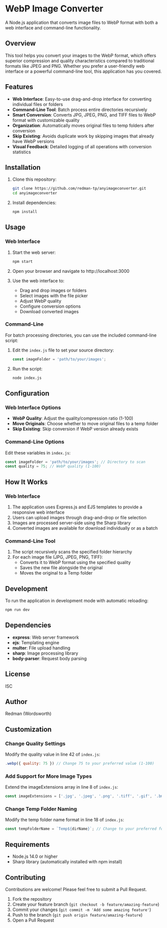 # WebP Image Converter

A Node.js application that converts image files to WebP format with both a web interface and command-line functionality.

## Overview

This tool helps you convert your images to the WebP format, which offers superior compression and quality characteristics compared to traditional formats like JPEG and PNG. Whether you prefer a user-friendly web interface or a powerful command-line tool, this application has you covered.

## Features

- **Web Interface**: Easy-to-use drag-and-drop interface for converting individual files or folders
- **Command-Line Tool**: Batch process entire directories recursively
- **Smart Conversion**: Converts JPG, JPEG, PNG, and TIFF files to WebP format with customizable quality
- **Organization**: Automatically moves original files to temp folders after conversion
- **Skip Existing**: Avoids duplicate work by skipping images that already have WebP versions
- **Visual Feedback**: Detailed logging of all operations with conversion statistics

## Installation

1. Clone this repository:
   ```bash
   git clone https://github.com/redman-tp/anyimageconverter.git
   cd anyimageconverter
   ```

2. Install dependencies:
   ```bash
   npm install
   ```

## Usage

### Web Interface

1. Start the web server:
   ```bash
   npm start
   ```

2. Open your browser and navigate to http://localhost:3000

3. Use the web interface to:
   - Drag and drop images or folders
   - Select images with the file picker
   - Adjust WebP quality
   - Configure conversion options
   - Download converted images

### Command-Line

For batch processing directories, you can use the included command-line script:

1. Edit the `index.js` file to set your source directory:
   ```javascript
   const imageFolder = 'path/to/your/images';
   ```

2. Run the script:
   ```bash
   node index.js
   ```

## Configuration

### Web Interface Options

- **WebP Quality**: Adjust the quality/compression ratio (1-100)
- **Move Originals**: Choose whether to move original files to a temp folder
- **Skip Existing**: Skip conversion if WebP version already exists

### Command-Line Options

Edit these variables in `index.js`:

```javascript
const imageFolder = 'path/to/your/images'; // Directory to scan
const quality = 75; // WebP quality (1-100)
```

## How It Works

### Web Interface

1. The application uses Express.js and EJS templates to provide a responsive web interface
2. Users can upload images through drag-and-drop or file selection
3. Images are processed server-side using the Sharp library
4. Converted images are available for download individually or as a batch

### Command-Line Tool

1. The script recursively scans the specified folder hierarchy
2. For each image file (JPG, JPEG, PNG, TIFF):
   - Converts it to WebP format using the specified quality
   - Saves the new file alongside the original
   - Moves the original to a Temp folder

## Development

To run the application in development mode with automatic reloading:

```bash
npm run dev
```

## Dependencies

- **express**: Web server framework
- **ejs**: Templating engine
- **multer**: File upload handling
- **sharp**: Image processing library
- **body-parser**: Request body parsing

## License

ISC

## Author

Redman (Wordsworth)

## Customization

### Change Quality Settings

Modify the quality value in line 42 of `index.js`:
```javascript
.webp({ quality: 75 }) // Change 75 to your preferred value (1-100)
```

### Add Support for More Image Types

Extend the imageExtensions array in line 8 of `index.js`:
```javascript
const imageExtensions = ['.jpg', '.jpeg', '.png', '.tiff', '.gif', '.bmp'];
```

### Change Temp Folder Naming

Modify the temp folder name format in line 18 of `index.js`:
```javascript
const tempFolderName = `Temp${dirName}`; // Change to your preferred format
```

## Requirements

- Node.js 14.0 or higher
- Sharp library (automatically installed with npm install)

## Contributing

Contributions are welcome! Please feel free to submit a Pull Request.

1. Fork the repository
2. Create your feature branch (`git checkout -b feature/amazing-feature`)
3. Commit your changes (`git commit -m 'Add some amazing feature'`)
4. Push to the branch (`git push origin feature/amazing-feature`)
5. Open a Pull Request 